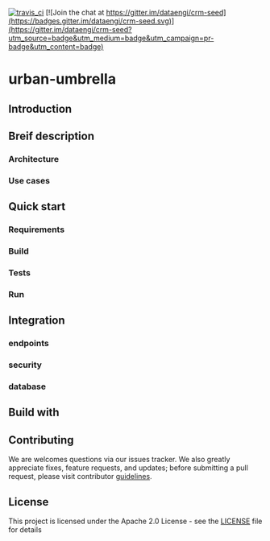 [![travis_ci](https://travis-ci.org/dataengi/crm-seed.svg?branch=master)](https://travis-ci.org/dataengi/crm-seed)
[![Join the chat at https://gitter.im/dataengi/crm-seed](https://badges.gitter.im/dataengi/crm-seed.svg)](https://gitter.im/dataengi/crm-seed?utm_source=badge&utm_medium=badge&utm_campaign=pr-badge&utm_content=badge)

# urban-umbrella

## Introduction

## Breif description
### Architecture
### Use cases

## Quick start
### Requirements
### Build
### Tests
### Run

## Integration
### endpoints
### security
### database

## Build with

## Contributing

We are welcomes questions via our issues tracker. We also greatly appreciate fixes, feature requests, and updates; before submitting a pull request, please visit contributor [guidelines](CONTRIBUTING.md).

## License

This project is licensed under the Apache 2.0 License - see the [LICENSE](LICENSE) file for details

